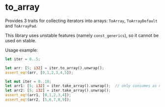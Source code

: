 # to\_array

Provides 3 traits for collecting iterators into arrays: `ToArray`, `ToArrayDefault` and `ToArrayPad`.

This library uses unstable features (namely `const_generics`), so it cannot be used on stable.

Usage example:

```rust
let iter = 0..5;

let arr: [5; i32] = iter.to_array().unwrap();
assert_eq!(arr, [0,1,2,3,4,5]);

let mut iter = 0..10;
let arr1: [5; i32] = iter.take_array().unwrap();  // only consumes as many elements as needed to fill the array
let arr2: [5; i32] = iter.take_array().unwrap();
assert_eq!(arr1, [0,1,2,3,4]);
assert_eq!(arr2, [5,6,7,8,9]);
```
